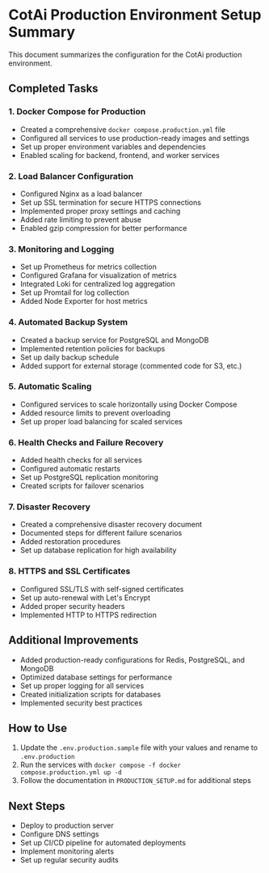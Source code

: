# CotAi Production Environment Setup Summary

This document summarizes the configuration for the CotAi production environment.

## Completed Tasks

### 1. Docker Compose for Production
- Created a comprehensive `docker compose.production.yml` file
- Configured all services to use production-ready images and settings
- Set up proper environment variables and dependencies
- Enabled scaling for backend, frontend, and worker services

### 2. Load Balancer Configuration
- Configured Nginx as a load balancer
- Set up SSL termination for secure HTTPS connections
- Implemented proper proxy settings and caching
- Added rate limiting to prevent abuse
- Enabled gzip compression for better performance

### 3. Monitoring and Logging
- Set up Prometheus for metrics collection
- Configured Grafana for visualization of metrics
- Integrated Loki for centralized log aggregation
- Set up Promtail for log collection
- Added Node Exporter for host metrics

### 4. Automated Backup System
- Created a backup service for PostgreSQL and MongoDB
- Implemented retention policies for backups
- Set up daily backup schedule
- Added support for external storage (commented code for S3, etc.)

### 5. Automatic Scaling
- Configured services to scale horizontally using Docker Compose
- Added resource limits to prevent overloading
- Set up proper load balancing for scaled services

### 6. Health Checks and Failure Recovery
- Added health checks for all services
- Configured automatic restarts
- Set up PostgreSQL replication monitoring
- Created scripts for failover scenarios

### 7. Disaster Recovery
- Created a comprehensive disaster recovery document
- Documented steps for different failure scenarios
- Added restoration procedures
- Set up database replication for high availability

### 8. HTTPS and SSL Certificates
- Configured SSL/TLS with self-signed certificates
- Set up auto-renewal with Let's Encrypt
- Added proper security headers
- Implemented HTTP to HTTPS redirection

## Additional Improvements
- Added production-ready configurations for Redis, PostgreSQL, and MongoDB
- Optimized database settings for performance
- Set up proper logging for all services
- Created initialization scripts for databases
- Implemented security best practices

## How to Use
1. Update the `.env.production.sample` file with your values and rename to `.env.production`
2. Run the services with `docker compose -f docker compose.production.yml up -d`
3. Follow the documentation in `PRODUCTION_SETUP.md` for additional steps

## Next Steps
- Deploy to production server
- Configure DNS settings
- Set up CI/CD pipeline for automated deployments
- Implement monitoring alerts
- Set up regular security audits
